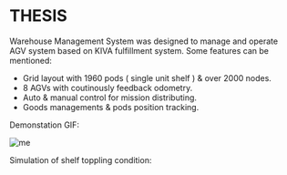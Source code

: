 # THESIS
Warehouse Management System was designed to manage and operate AGV system based on KIVA fulfillment system.
Some features can be mentioned:
- Grid layout with 1960 pods ( single unit shelf ) & over 2000 nodes.
- 8 AGVs with coutinously feedback odometry.
- Auto & manual control for mission distributing.
- Goods managements & pods position tracking.


Demonstation GIF:

![me](https://github.com/HungMechatronics/THESIS/blob/main/Demo.gif)

Simulation of shelf toppling condition:

